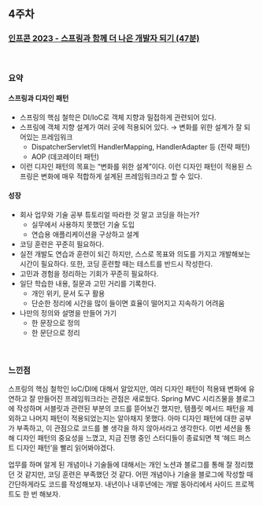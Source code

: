 ## 4주차

### [인프콘 2023 - 스프링과 함께 더 나은 개발자 되기 (47분)](https://www.inflearn.com/course/%EC%9D%B8%ED%94%84%EC%BD%982023-%EB%8B%A4%EC%8B%9C%EB%B3%B4%EA%B8%B0#curriculum)

<br>

### 요약

#### 스프링과 디자인 패턴

- 스프링의 핵심 철학은 DI/IoC로 객체 지향과 밀접하게 관련되어 있다.
- 스프링에 객체 지향 설계가 여러 곳에 적용되어 있다. → 변화를 위한 설계가 잘 되어있는 프레임워크
    - DispatcherServlet의 HandlerMapping, HandlerAdapter 등 (전략 패턴)
    - AOP (데코레이터 패턴)
- 이런 디자인 패턴의 목표는 “변화를 위한 설계”이다. 이런 디자인 패턴이 적용된 스프링은 변화에 매우 적합하게 설계된 프레임워크라고 할 수 있다.

#### 성장

- 회사 업무와 기술 공부 튜토리얼 따라한 것 말고 코딩을 하는가?
    - 실무에서 사용하지 못했던 기술 도입
    - 연습용 애플리케이션을 구상하고 설계
- 코딩 훈련은 꾸준히 필요하다.
- 실전 개발도 연습과 훈련이 되긴 하지만, 스스로 목표와 의도를 가지고 개발해보는 시간이 필요하다. 또한, 코딩 훈련할 때는 테스트를 반드시 작성한다.
- 고민과 경험을 정리하는 기회가 꾸준히 필요하다.
- 일단 학습한 내용, 질문과 고민 거리를 기록한다.
    - 개인 위키, 문서 도구 활용
    - 단순한 정리에 시간을 많이 들이면 효율이 떨어지고 지속하기 어려움
- 나만의 정의와 설명을 만들어 가기
    - 한 문장으로 정의
    - 한 문단으로 정리

<br>

### 느낀점

스프링의 핵심 철학인 IoC/DI에 대해서 알았지만, 여러 디자인 패턴이 적용돼 변화에 유연하고 잘 만들어진 프레임워크라는 관점은 새로웠다. Spring MVC 시리즈물을 블로그에 작성하며 서블릿과 관련된 부분의 코드를 뜯어보긴 했지만, 템플릿 메서드 패턴을 제외하고 나머지 패턴이 적용되었는지는 알아채지 못했다. 아마 디자인 패턴에 대한 공부가 부족하고, 이 관점으로 코드를 볼 생각을 하지 않아서라고 생각한다. 이번 세션을 통해 디자인 패턴의 중요성을 느꼈고, 지금 진행 중인 스터디들이 종료되면 책 ‘헤드 퍼스트 디자인 패턴’을 빨리 읽어봐야겠다. 

업무를 하며 알게 된 개념이나 기술들에 대해서는 개인 노션과 블로그를 통해 잘 정리했던 것 같지만, 코딩 훈련은 부족했던 것 같다. 어떤 개념이나 기술을 블로그에 작성할 때 간단하게라도 코드를 작성해보자. 내년이나 내후년에는 개발 동아리에서 사이드 프로젝트도 한 번 해보자.
